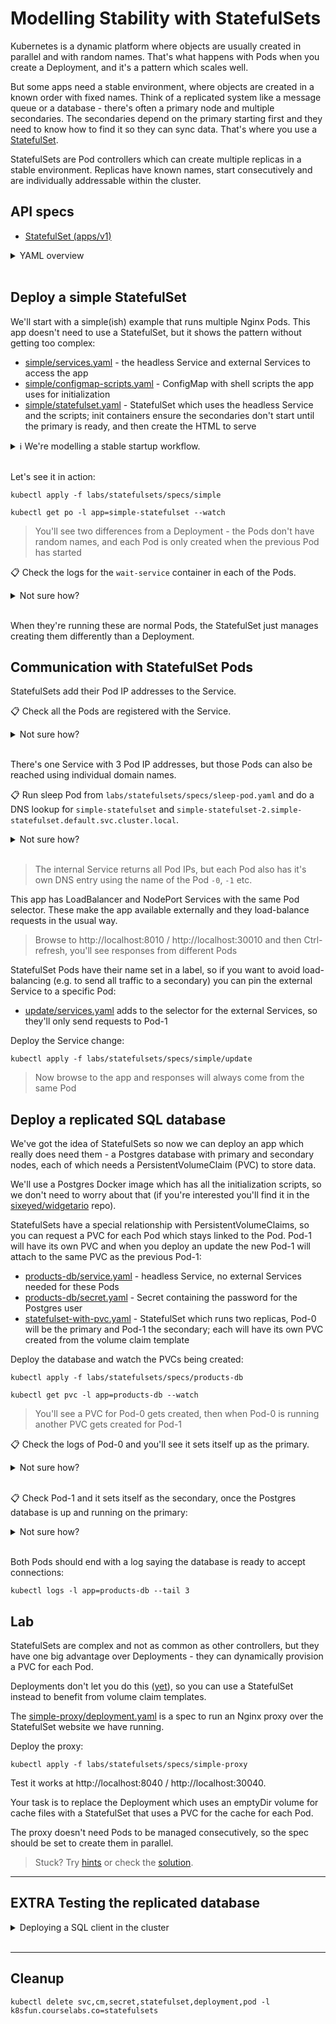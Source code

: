 # Modelling Stability with StatefulSets

Kubernetes is a dynamic platform where objects are usually created in parallel and with random names. That's what happens with Pods when you create a Deployment, and it's a pattern which scales well.

But some apps need a stable environment, where objects are created in a known order with fixed names. Think of a replicated system like a message queue or a database - there's often a primary node and multiple secondaries. The secondaries depend on the primary starting first and they need to know how to find it so they can sync data. That's where you use a [StatefulSet](https://kubernetes.io/docs/concepts/workloads/controllers/statefulset/).

StatefulSets are Pod controllers which can create multiple replicas in a stable environment. Replicas have known names, start consecutively and are individually addressable within the cluster.

## API specs

- [StatefulSet (apps/v1)](https://kubernetes.io/docs/reference/generated/kubernetes-api/v1.20/#statefulset-v1-apps)

<details>
  <summary>YAML overview</summary>

The spec is similar to Deployments - metadata, a selector and a template for the Pod spec - but with one important addition:

```
apiVersion: apps/v1
kind: StatefulSet
metadata:
  name: simple-statefulset
spec:
  selector:
    matchLabels:
      app: simple-statefulset
  serviceName: simple-statefulset
  replicas: 3
  template:
    # Pod spec
```

* `selector` - labels to identify Pods owned by the StatefulSet
* `replicas` - number of Pods, which will be managed in-order
* `serviceName` - name of a Service which provides network access to Pods

Services are decoupled from other Pod controllers, but a Service is **required** for each StatefulSet. The Service uses a special setup with no ClusterIP:

```
apiVersion: v1
kind: Service
metadata:
  name: simple-statefulset
spec:
  ports:
    - port: 8010
      targetPort: 80
  selector:
    app: simple-statefulset
  clusterIP: None
```

* `selector` - matches the Pod labels
* `clusterIP` - using `None` is required for StatefulSets

The StatefulSet has a link to the Service because it manages the Service endpoints. Each Pod has its IP address added to the Service **and** a separate DNS name is created for each Pod.

</details><br/>

## Deploy a simple StatefulSet

We'll start with a simple(ish) example that runs multiple Nginx Pods. This app doesn't need to use a StatefulSet, but it shows the pattern without getting too complex:

- [simple/services.yaml](specs/simple/services.yaml) - the headless Service and external Services to access the app
- [simple/configmap-scripts.yaml](specs/simple/configmap-scripts.yaml) - ConfigMap with shell scripts the app uses for initialization
- [simple/statefulset.yaml](specs/simple/statefulset.yaml) - StatefulSet which uses the headless Service and the scripts; init containers ensure the secondaries don't start until the primary is ready, and then create the HTML to serve

<details>
  <summary>ℹ We're modelling a stable startup workflow.</summary>

* Pod 0 starts, the first script runs confirming this Pod is the primary, then the second script runs and creates the HTML; then the app container runs, ready to serve the page
* Pod 1 starts, the first script runs and checks the DNS entry for Pod 0 - if it doesn't exist, then the primary isn't ready so the script waits. When the primary comes online, the next script writes HTML and the app starts.
* Pod 2 starts - same process as Pod 1.

</details><br/>

Let's see it in action:

```
kubectl apply -f labs/statefulsets/specs/simple

kubectl get po -l app=simple-statefulset --watch
```

> You'll see two differences from a Deployment - the Pods don't have random names, and each Pod is only created when the previous Pod has started

📋 Check the logs for the `wait-service` container in each of the Pods.

<details>
  <summary>Not sure how?</summary>

In Pods with multiple containers, you can view the logs for specific containers with the `-c` flag. These logs will show the startup workflow:

```
kubectl logs simple-statefulset-0 -c wait-service

kubectl logs simple-statefulset-1 -c wait-service
```

> Pod-0 knows it is the primary, because its has the expected `-0` hostname; Pod 1 knows it is a secondary because it doesn't have that hostname

</details><br/>

When they're running these are normal Pods, the StatefulSet just manages creating them differently than a Deployment.

## Communication with StatefulSet Pods

StatefulSets add their Pod IP addresses to the Service.

📋 Check all the Pods are registered with the Service.

<details>
  <summary>Not sure how?</summary>

```
kubectl get endpoints simple-statefulset
```

</details><br/>

There's one Service with 3 Pod IP addresses, but those Pods can also be  reached using individual domain names.

📋 Run sleep Pod from `labs/statefulsets/specs/sleep-pod.yaml` and do a DNS lookup for `simple-statefulset` and `simple-statefulset-2.simple-statefulset.default.svc.cluster.local`.

<details>
  <summary>Not sure how?</summary>

```
kubectl apply -f labs/statefulsets/specs/sleep-pod.yaml

kubectl exec sleep -- nslookup simple-statefulset

kubectl exec sleep -- nslookup simple-statefulset-2.simple-statefulset.default.svc.cluster.local
```

</details><br/>

> The internal Service returns all Pod IPs, but each Pod also has it's own DNS entry using the name of the Pod `-0`, `-1` etc.

This app has LoadBalancer and NodePort Services with the same Pod selector. These make the app available externally and they load-balance requests in the usual way.

> Browse to http://localhost:8010 / http://localhost:30010 and then Ctrl-refresh, you'll see responses from different Pods

StatefulSet Pods have their name set in a label, so if you want to avoid load-balancing (e.g. to send all traffic to a secondary) you can pin the external Service to a specific Pod:

- [update/services.yaml](specs/simple/update/services.yaml) adds to the selector for the external Services, so they'll only send requests to Pod-1

Deploy the Service change:

```
kubectl apply -f labs/statefulsets/specs/simple/update
```

> Now browse to the app and responses will always come from the same Pod

## Deploy a replicated SQL database

We've got the idea of StatefulSets so now we can deploy an app which really does need them - a Postgres database with primary and secondary nodes, each of which needs a PersistentVolumeClaim (PVC) to store data.

We'll use a Postgres Docker image which has all the initialization scripts, so we don't need to worry about that (if you're interested you'll find it in the [sixeyed/widgetario](https://github.com/sixeyed/widgetario/tree/main/src/db/postgres-replicated) repo).

StatefulSets have a special relationship with PersistentVolumeClaims, so you can request a PVC for each Pod which stays linked to the Pod. Pod-1 will have its own PVC and when you deploy an update the new Pod-1 will attach to the same PVC as the previous Pod-1:

- [products-db/service.yaml](specs/products-db/service.yaml) - headless Service, no external Services needed for these Pods
- [products-db/secret.yaml](specs/products-db/secret.yaml) - Secret containing the password for the Postgres user
- [statefulset-with-pvc.yaml](specs/products-db/statefulset-with-pvc.yaml) - StatefulSet which runs two replicas, Pod-0 will be the primary and Pod-1 the secondary; each will have its own PVC created from the volume claim template

Deploy the database and watch the PVCs being created:

```
kubectl apply -f labs/statefulsets/specs/products-db

kubectl get pvc -l app=products-db --watch
```

> You'll see a PVC for Pod-0 gets created, then when Pod-0 is running another PVC gets created for Pod-1

📋 Check the logs of Pod-0 and you'll see it sets itself up as the primary.

<details>
  <summary>Not sure how?</summary>

```
# Ctrl-C to exit the watch

kubectl logs products-db-0
```

</details><br/>

📋 Check Pod-1 and it sets itself as the secondary, once the Postgres database is up and running on the primary:

<details>
  <summary>Not sure how?</summary>

```
kubectl logs products-db-1
```

</details><br/>

Both Pods should end with a log saying the database is ready to accept connections:

```
kubectl logs -l app=products-db --tail 3
```

## Lab

StatefulSets are complex and not as common as other controllers, but they have one big advantage over Deployments - they can dynamically provision a PVC for each Pod.

Deployments don't let you do this ([yet](https://kubernetes.io/docs/concepts/storage/ephemeral-volumes/#generic-ephemeral-volumes)), so you can use a StatefulSet instead to benefit from volume claim templates.

The [simple-proxy/deployment.yaml](specs/simple-proxy/deployment.yaml) is a spec to run an Nginx proxy over the StatefulSet website we have running.

Deploy the proxy:

```
kubectl apply -f labs/statefulsets/specs/simple-proxy
```

Test it works at http://localhost:8040 / http://localhost:30040.

Your task is to replace the Deployment which uses an emptyDir volume for cache files with a StatefulSet that uses a PVC for the cache for each Pod. 

The proxy doesn't need Pods to be managed consecutively, so the spec should be set to create them in parallel.

> Stuck? Try [hints](hints.md) or check the [solution](solution.md).

___


## **EXTRA** Testing the replicated database

<details>
  <summary>Deploying a SQL client in the cluster</summary>

You may run a SQL database in your test clusters. You don't want it to be publicly available but you do want to be able to connect and run queries. [Running a SQL Client in Kubernetes](statefulsets-sql-client.md) walks you through that.

</details><br/>

___

## Cleanup

```
kubectl delete svc,cm,secret,statefulset,deployment,pod -l k8sfun.courselabs.co=statefulsets
```